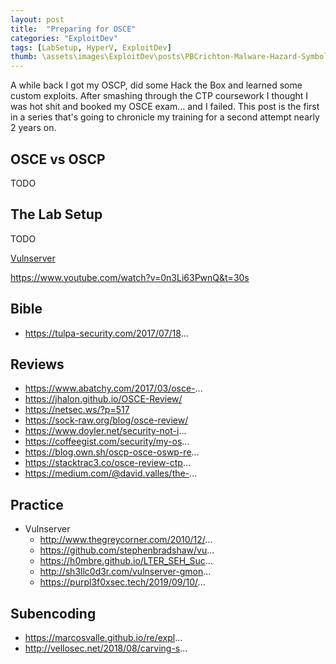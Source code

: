 ```yaml
---
layout: post
title:  "Preparing for OSCE"
categories: "ExploitDev"
tags: [LabSetup, HyperV, ExploitDev]
thumb: \assets\images\ExploitDev\posts\PBCrichton-Malware-Hazard-Symbol.png.png
---
```


A while back I got my OSCP, did some Hack the Box and learned some custom exploits. After smashing through the CTP coursework I thought I was hot shit and booked my OSCE exam... and I failed. This post is the first in a series that's going to chronicle my training for a second attempt nearly 2 years on.

## OSCE vs OSCP

TODO

## The Lab Setup

TODO

[Vulnserver](https://github.com/stephenbradshaw/vulnserver)



https://www.youtube.com/watch?v=0n3Li63PwnQ&t=30s 

## Bible
* https://tulpa-security.com/2017/07/18...
## Reviews
* https://www.abatchy.com/2017/03/osce-...
* https://jhalon.github.io/OSCE-Review/
* https://netsec.ws/?p=517
* https://sock-raw.org/blog/osce-review/
* https://www.doyler.net/security-not-i...
* https://coffeegist.com/security/my-os...
* https://blog.own.sh/oscp-osce-oswp-re...
* https://stacktrac3.co/osce-review-ctp...
* https://medium.com/@david.valles/the-...
## Practice
* Vulnserver
  - http://www.thegreycorner.com/2010/12/...
  - https://github.com/stephenbradshaw/vu...
  - https://h0mbre.github.io/LTER_SEH_Suc...
  - http://sh3llc0d3r.com/vulnserver-gmon...
  - https://purpl3f0xsec.tech/2019/09/10/...
## Subencoding
* https://marcosvalle.github.io/re/expl...
* http://vellosec.net/2018/08/carving-s...